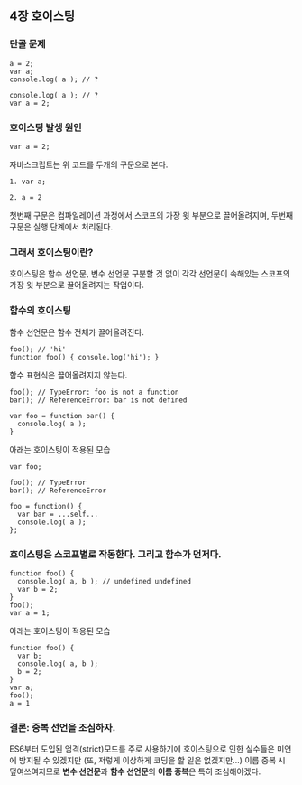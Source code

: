 ## 4장 호이스팅

### 단골 문제

```
a = 2;
var a;
console.log( a ); // ?
```
```
console.log( a ); // ?
var a = 2;
```

### 호이스팅 발생 원인
`var a = 2;`

자바스크립트는 위 코드를 두개의 구문으로 본다.

`1. var a;`

`2. a = 2`

첫번째 구문은 컴파일레이션 과정에서 스코프의 가장 윗 부분으로 끌어올려지며, 두번째 구문은 실행 단계에서 처리된다.

### 그래서 호이스팅이란?
호이스팅은 함수 선언문, 변수 선언문 구분할 것 없이 각각 선언문이 속해있는 스코프의 가장 윗 부분으로 끌어올려지는 작업이다.

### 함수의 호이스팅
함수 선언문은 함수 전체가 끌어올려진다.

```
foo(); // 'hi'
function foo() { console.log('hi'); }
```

함수 표현식은 끌어올려지지 않는다.

```
foo(); // TypeError: foo is not a function
bar(); // ReferenceError: bar is not defined

var foo = function bar() {
  console.log( a );
}
```

아래는 호이스팅이 적용된 모습

```
var foo;

foo(); // TypeError
bar(); // ReferenceError

foo = function() {
  var bar = ...self...
  console.log( a );
};
```

### 호이스팅은 스코프별로 작동한다. 그리고 함수가 먼저다.

```
function foo() {
  console.log( a, b ); // undefined undefined
  var b = 2;
}
foo();
var a = 1;
```

아래는 호이스팅이 적용된 모습

```
function foo() {
  var b;
  console.log( a, b );
  b = 2;
}
var a;
foo();
a = 1
```

### 결론: 중복 선언을 조심하자.
ES6부터 도입된 엄격(strict)모드를 주로 사용하기에 호이스팅으로 인한 실수들은 미연에 방지될 수 있겠지만 (또, 저렇게 이상하게 코딩을 할 일은 없겠지만...) 이름 중복 시 덮여쓰여지므로 **변수 선언문**과 **함수 선언문**의 **이름 중복**은 특히 조심해야겠다.
